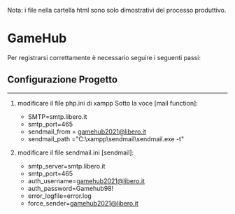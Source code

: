 Nota: i file nella cartella html sono solo dimostrativi del processo produttivo.

# GameHub
Per registrarsi correttamente è necessario seguire i seguenti passi:


## Configurazione Progetto
***
1) modificare il file php.ini di xampp
   Sotto la voce [mail function]:
   * SMTP=smtp.libero.it
   * smtp_port=465
   * sendmail_from = gamehub2021@libero.it
   * sendmail_path ="C:\xampp\sendmail\sendmail.exe -t"
    
2) modificare il file sendmail.ini [sendmail]:
    *  smtp_server=smtp.libero.it
    *  smtp_port=465
    *  auth_username=gamehub2021@libero.it
    *  auth_password=Gamehub98!
    *  error_logfile=error.log
    *  force_sender=gamehub2021@libero.it
